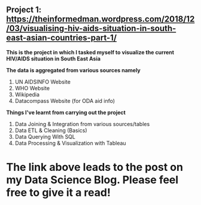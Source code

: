 ## Project 1: https://theinformedman.wordpress.com/2018/12/03/visualising-hiv-aids-situation-in-south-east-asian-countries-part-1/
  
  **This is the project in which I tasked myself to visualize the current HIV/AIDS situation in South East Asia**  
  
  **The data is aggregated from various sources namely**
  1. UN AIDSINFO Website
  2. WHO Website
  3. Wikipedia
  4. Datacompass Website (for ODA aid info)
  
  **Things I've learnt from carrying out the project**
  1. Data Joining & Integration from various sources/tables
  2. Data ETL & Cleaning (Basics)
  3. Data Querying With SQL
  4. Data Processing & Visualization with Tableau
  
 
# The link above leads to the post on my Data Science Blog. Please feel free to give it a read!
